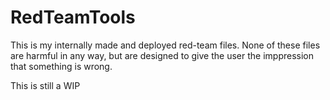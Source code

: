 # RedTeamTools
This is my internally made and deployed red-team files.  None of these files are harmful in any way, but are designed to give the user the imppression that something is wrong.

This is still a WIP
